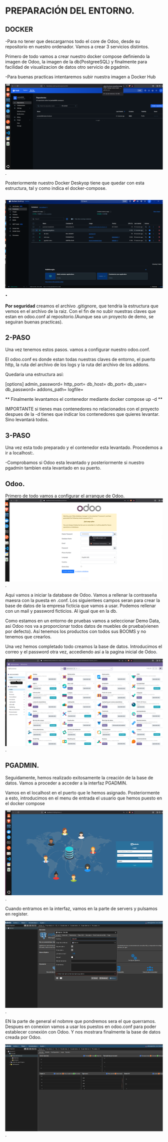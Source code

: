 # PREPARACIÓN DEL ENTORNO.

## DOCKER


-Para no tener que descargarnos todo el core de Odoo, desde su repositorio en nuestro ordenador. Vamos a crear 3 servicios distintos.

Primero de todo vamos a crear nuestro docker compose definiendo la imagen de Odoo, la imagen de la db(PostgreeSQL) y finalmente para facilidad de visualizacion de datos otro servicio de pgadmin.

-Para buenas practicas intentaremos subir nuestra imagen a Docker Hub

![Captura paso 1](images/Docker-Hub.png).

Posteriormente nuestro Docker Deskyop tiene que quedar con esta estructura, tal y como indica el docker-compose.

![Captura paso 2](images/Docker-Desktop.png).
---
**Por seguridad** creamos el archivo .gitignore, que tendria la estructura que vemos en el archivo de la raiz. Con el fin de no subir nuestras claves que estan en odoo.conf al repositorio.(Aunque sea un proyecto de demo, se seguiran buenas practicas).

## 2-PASO 

Una vez tenemos estos pasos. vamos a configurar nuestro odoo.conf.

El odoo.conf es donde estan todas nuestras claves de entorno, el puerto http, la ruta del archivo de los logs y la ruta del archivo de los addons.

Quedaria una estructura así:

[options]
admin_password=
http_port=
db_host=
db_port=
db_user=
db_password=
addons_path=
logfile=

** Finalmente levantamos el contenedor mediante docker compose up -d ** 

IMPORTANTE si tienes mas contenedores no relacionados con el proyecto despues de la -d tienes que indicar los contenedores que quieres levantar. Sino levantará todos. 

## 3-PASO 

Una vez esta todo preparado y el contenedor esta levantado. Procedemos a ir a localhost:<El puerto que hayamos indicado al composer>.

-Comprobamos si Odoo esta levantado y posteriormente si nuestro pgadmin tambien esta levantado en su puerto. 


## Odoo.

Primero de todo vamos a configurar el arranque de Odoo.
![Captura paso 2](images/Odoo-ini.png).
 
 Aqui vamos a iniciar la database de Odoo. 
 Vamos a rellenar la contraseña maesra con la puesta en .conf.
 Los siguientees campos seran para crear la base de datos de la empresa ficticia que  vamos a usar. Podemos rellenar con un mail y password ficticios. Al igual que en la db.

 Como estamos en un entorno de pruebas vamos a seleccionar Demo Data, asi Odoo nos va a proporcionar todos datos de muebles de prueba(vienen por defecto). Así tenemos los productos con todos sus BOOMS y no tenemos que crearlos.

 Una vez hemos completado todo creamos la base de datos. Introducimos el correo y el password otra vez, accediendo así a la pagina inicial de Odoo.

![Captura paso 2](images/Odoo-menu.png).




## PGADMIN.

Seguidamente, hemos realizado exitosamente la creación de la base de datos. Vamos a proceder a acceder a la interfaz PGADMIN.

Vamos en el localhost en el puerto que le hemos asignado. Posteriormente a esto, introducimos en el menu de entrada el usuario que hemos puesto en el docker compose 

![Captura paso 2](images/pgadmin.png).

Cuando entramos en la interfaz, vamos en la parte de servers y pulsamos en register.

![Captura paso 2](images/pgadmin-register.png).

EN la parte de general el nobmre que pondremos sera el que querramos.
Despues en conexion vamos a usar los puestos en odoo.conf para poder establecer conexión con Odoo. Y nos mostrara finalmente la base de datos creada por Odoo.

![Captura paso 2](images/pgadmin-connected.png).

